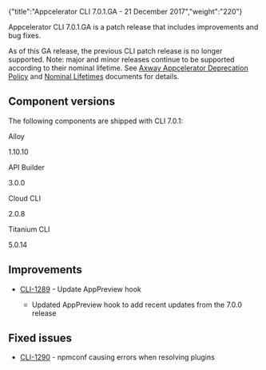 {"title":"Appcelerator CLI 7.0.1.GA - 21 December 2017","weight":"220"} 

Appcelerator CLI 7.0.1.GA is a patch release that includes improvements and bug fixes.

As of this GA release, the previous CLI patch release is no longer supported. Note: major and minor releases continue to be supported according to their nominal lifetime. See [Axway Appcelerator Deprecation Policy](/docs/appc/AMPLIFY_Appcelerator_Services_Overview/Axway_Appcelerator_Deprecation_Policy/) and [Nominal Lifetimes](/docs/appc/AMPLIFY_Appcelerator_Services_Overview/Axway_Appcelerator_Product_Lifecycle/#NominalLifetimes) documents for details.

## Component versions

The following components are shipped with CLI 7.0.1:

Alloy

1.10.10

API Builder

3.0.0

Cloud CLI

2.0.8

Titanium CLI

5.0.14

## Improvements

*   [CLI-1289](https://jira.appcelerator.org/browse/CLI-1289) - Update AppPreview hook
    
    *   Updated AppPreview hook to add recent updates from the 7.0.0 release
        

## Fixed issues

*   [CLI-1290](https://jira.appcelerator.org/browse/CLI-1290) - npmconf causing errors when resolving plugins
